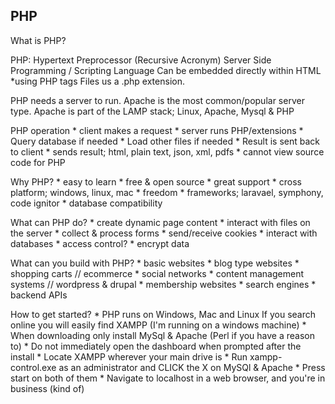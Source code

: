 ## PHP

What is PHP?

PHP: Hypertext Preprocessor (Recursive Acronym)
Server Side Programming / Scripting Language
Can be embedded directly within HTML *using PHP tags
Files us a .php extension.

PHP needs a server to run. Apache is the most common/popular server type.
Apache is part of the LAMP stack; Linux, Apache, Mysql & PHP

PHP operation
    *   client makes a request
    *   server runs PHP/extensions
    *   Query database if needed
    *   Load other files if needed
    *   Result is sent back to client
        *   sends result; html, plain text, json, xml, pdfs
        *   cannot view source code for PHP

Why PHP?
    *   easy to learn
    *   free & open source
    *   great support
    *   cross platform; windows, linux, mac
    *   freedom 
    *   frameworks; laravael, symphony, code ignitor
    *   database compatibility

What can PHP do?
    *   create dynamic page content
    *   interact with files on the server
    *   collect & process forms
    *   send/receive cookies
    *   interact with databases
    *   access control?
    *   encrypt data

What can you build with PHP?
    *   basic websites
    *   blog type websites
    *   shopping carts // ecommerce
    *   social networks
    *   content management systems // wordpress & drupal
    *   membership websites
    *   search engines
    *   backend APIs

How to get started?
    *   PHP runs on Windows, Mac and Linux
        If you search online you will easily find XAMPP (I'm running on a windows machine)
        *   When downloading only install MySql & Apache (Perl if you have a reason to)
        *   Do not immediately open the dashboard when prompted after the install 
        *   Locate XAMPP wherever your main drive is
        *   Run xampp-control.exe as an administrator and CLICK the X on MySQl & Apache
        *   Press start on both of them
        *   Navigate to localhost in a web browser, and you're in business (kind of)